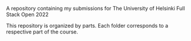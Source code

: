 A repository containing my submissions for The University of Helsinki Full Stack Open 2022 

This repository is organized by parts. Each folder corresponds to a respective part of the course.
